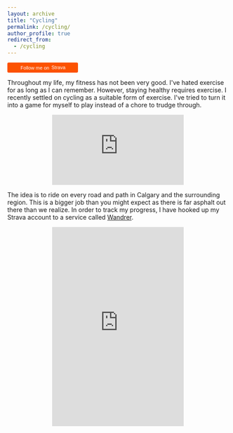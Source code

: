 ```yaml
---
layout: archive
title: "Cycling"
permalink: /cycling/
author_profile: true
redirect_from:
  - /cycling
---
```


<a style="display:inline-block;background-color:#FC5200;color:#fff;padding:5px 10px 5px 30px;font-size:11px;font-family:Helvetica, Arial, sans-serif;white-space:nowrap;text-decoration:none;background-repeat:no-repeat;background-position:10px center;border-radius:3px;background-image:url('http://badges.strava.com/logo-strava-echelon.png')" href='http://strava.com/athletes/83902235/' target="_clean"> Follow me on <img src='http://badges.strava.com/logo-strava.png' alt='Strava' style='margin-left:2px;vertical-align:text-bottom' height=13 width=51 /></a>

Throughout my life, my fitness has not been very good. I've hated exercise for as long as I can remember. However, staying healthy requires exercise. I recently settled on cycling as a suitable form of exercise. I've tried to turn it into a game for myself to play instead of a chore to trudge through.

<center>
<iframe height='160' width='300' frameborder='0' allowtransparency='true' scrolling='no' src='https://www.strava.com/athletes/83902235/activity-summary/c62d6ee3f5c2fa545b724e20e58d84e27f0eb06e'></iframe>
</center>

The idea is to ride on every road and path in Calgary and the surrounding region. This is a bigger job than you might expect as there is far asphalt out there than we realize. In order to track my progress, I have hooked up my Strava account to a service called <a href="https://wandrer.earth/">Wandrer</a>. 

<center>
<iframe height='454' width='300' frameborder='0' allowtransparency='true' scrolling='no' src='https://www.strava.com/athletes/83902235/latest-rides/c62d6ee3f5c2fa545b724e20e58d84e27f0eb06e'></iframe>
</center>
